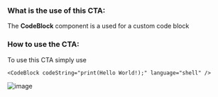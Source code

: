 ### What is the use of this CTA:
The **CodeBlock** component is a used for a custom code block

### How to use the CTA:
To use this CTA simply use
```
<CodeBlock codeString="print(Hello World!);" language="shell" />
```

![image](https://github.com/meshery/meshery/assets/74408634/37332188-aae7-4f53-8a3b-27b0e55ed737)